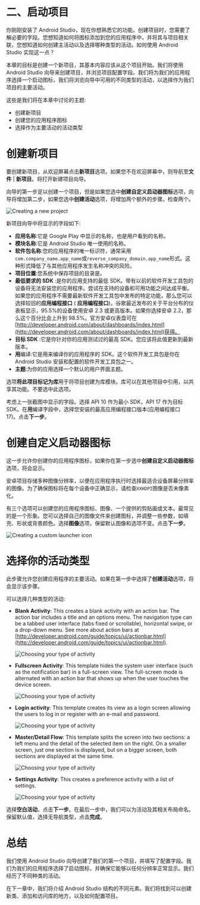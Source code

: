 # 二、启动项目

你刚刚安装了 Android Studio，现在你想熟悉它的功能。创建项目时，您需要了解必要的字段。您想知道如何将图标添加到您的应用程序中，并将其与项目相关联，您想知道如何创建主活动以及选择哪种类型的活动。如何使用 Android Studio 实现这一点？

本章的目标是创建一个新项目，其基本内容应该从这个项目开始。我们将使用 Android Studio 向导来创建项目，并浏览项目配置字段。我们将为我们的应用程序选择一个启动图标，我们将浏览向导中可用的不同类型的活动，以选择作为我们项目的主要活动。

这些是我们将在本章中讨论的主题:

*   创建新项目
*   创建您的应用程序图标
*   选择作为主要活动的活动类型

# 创建新项目

要创建新项目，从欢迎屏幕点击**新项目**选项。如果您不在欢迎屏幕中，则导航至**文件** | **新项目**。将打开新建项目向导。

向导的第一步足以创建一个项目，但是如果您选中**创建自定义启动器图标**选项，向导将增加第二步，如果您选中**创建活动**选项，将增加两个额外的步骤。检查两个。

![Creating a new project](img/5273OS_02_01.jpg)

新项目向导中将显示的字段如下:

*   **应用名称**:它是 Google Play 中显示的名称，也是用户看到的名称。
*   **模块名称**:它是 Android Studio 唯一使用的名称。
*   **软件包名称**:您的应用程序的唯一标识符，通常采用`com.company_name.app_name`或`reverse_company_domain.app_name`形式。这种形式降低了与其他应用程序发生名称冲突的风险。
*   **项目位置**:您系统中保存项目的目录是。
*   **最低要求的 SDK** :是你的应用支持的最低 SDK。带有以前的软件开发工具包的设备将无法安装您的应用程序。尝试在支持的设备和可用功能之间达成平衡。如果您的应用程序不需要最新软件开发工具包中发布的特定功能，那么您可以选择较旧的**应用编程接口** ( **应用编程接口**)。谷歌最近发布的关于平台分布的仪表板显示，95.5%的设备使用安卓 2.3 或更高版本。如果你选择安卓 2.2，那么这个百分比会上升到 98.5%。官方安卓仪表盘可在[http://developer.android.com/about/dashboards/index.html](http://developer.android.com/about/dashboards/index.html)获得。
*   **目标 SDK** :它是你针对你的应用测试过的最高 SDK。您应该将此值更新到最新版本。
*   **用**编译:它是用来编译你的应用程序的 SDK。这个软件开发工具包是你在 Android Studio 安装和配置的软件开发工具包之一。
*   **主题**:为你的应用选择一个默认的用户界面主题。

选项**将此项目标记为库**用于将项目创建为库模块。库可以在其他项目中引用，以共享其功能。不要选中此选项。

考虑上一张截图中显示的字段。选择 API 10 作为最小 SDK，API 17 作为目标 SDK。在**用**编译字段中，选择您安装的最高应用编程接口版本(应用编程接口 17)。点击**下一步**。

# 创建自定义启动器图标

这一步允许你创建你的应用程序图标，如果你在第一步选中**创建自定义启动器图标**选项，将会显示。

安卓项目存储多种图像分辨率，以便在应用程序执行时选择最适合设备屏幕分辨率的图像。为了确保图标将在每个设备中正确显示，请检查`XXHDPI`图像是否未像素化。

有三个选项可以创建您的应用程序图标、图像、一个提供的剪贴画或文本。最常见的是一个形象。您可以选择自己的图像文件来创建图标，并调整一些参数，如填充、形状或背景颜色。选择**图像**选项，保留默认图像和选项不变。点击**下一步**。

![Creating a custom launcher icon](img/5273OS_02_02.jpg)

# 选择你的活动类型

此步骤允许您创建应用程序的主要活动。如果在第一步中选择了**创建活动**选项，将会显示该步骤。

可以选择几种类型的活动:

*   **Blank Activity**: This creates a blank activity with an action bar. The action bar includes a title and an options menu. The navigation type can be a tabbed user interface (tabs fixed or scrollable), horizontal swipe, or a drop-down menu. See more about action bars at [http://developer.android.com/guide/topics/ui/actionbar.html](http://developer.android.com/guide/topics/ui/actionbar.html).

    ![Choosing your type of activity](img/5273OS_02_03.jpg)

*   **Fullscreen Activity**: This template hides the system user interface (such as the notification bar) in a full-screen view. The full-screen mode is alternated with an action bar that shows up when the user touches the device screen.

    ![Choosing your type of activity](img/5273OS_02_04.jpg)

*   **Login activity**: This template creates its view as a login screen allowing the users to log in or register with an e-mail and password.

    ![Choosing your type of activity](img/5273OS_02_05.jpg)

*   **Master/Detail Flow**: This template splits the screen into two sections: a left menu and the detail of the selected item on the right. On a smaller screen, just one section is displayed, but on a bigger screen, both sections are displayed at the same time.

    ![Choosing your type of activity](img/5273OS_02_06.jpg)

*   **Settings Activity**: This creates a preference activity with a list of settings.

    ![Choosing your type of activity](img/5273OS_02_07.jpg)

选择**空白活动**，点击**下一步**。在最后一步中，我们可以为活动及其相关布局命名。保留默认值，选择无导航类型，点击**完成**。

# 总结

我们使用 Android Studio 向导创建了我们的第一个项目，并填写了配置字段。我们为我们的应用程序选择了启动图标，并确保它能够以任何分辨率正常显示。我们经历了不同种类的活动。

在下一章中，我们将介绍 Android Studio 结构的不同元素。我们将找到可以创建新类、添加和访问库的地方，以及如何配置项目。